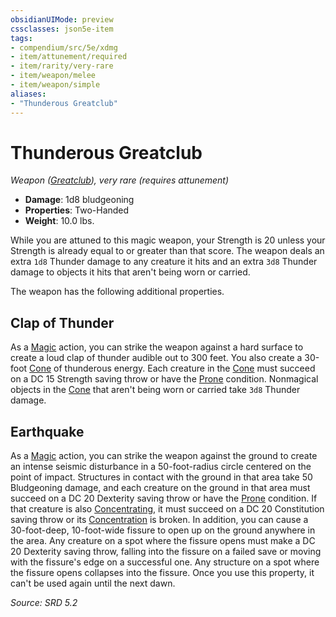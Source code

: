 ```yaml
---
obsidianUIMode: preview
cssclasses: json5e-item
tags:
- compendium/src/5e/xdmg
- item/attunement/required
- item/rarity/very-rare
- item/weapon/melee
- item/weapon/simple
aliases: 
- "Thunderous Greatclub"
---
```

# Thunderous Greatclub
*Weapon ([Greatclub](compendium/items/greatclub-xphb.md)), very rare (requires attunement)*  

- **Damage**: 1d8 bludgeoning
- **Properties**: Two-Handed
- **Weight**: 10.0 lbs.

While you are attuned to this magic weapon, your Strength is 20 unless your Strength is already equal to or greater than that score. The weapon deals an extra `1d8` Thunder damage to any creature it hits and an extra `3d8` Thunder damage to objects it hits that aren't being worn or carried.

The weapon has the following additional properties.

## Clap of Thunder

As a [Magic](rules/actions.md#Magic) action, you can strike the weapon against a hard surface to create a loud clap of thunder audible out to 300 feet. You also create a 30-foot [Cone](rules/variant-rules/cone-area-of-effect-xphb.md) of thunderous energy. Each creature in the [Cone](rules/variant-rules/cone-area-of-effect-xphb.md) must succeed on a DC 15 Strength saving throw or have the [Prone](rules/conditions.md#Prone) condition. Nonmagical objects in the [Cone](rules/variant-rules/cone-area-of-effect-xphb.md) that aren't being worn or carried take `3d8` Thunder damage.

## Earthquake

As a [Magic](rules/actions.md#Magic) action, you can strike the weapon against the ground to create an intense seismic disturbance in a 50-foot-radius circle centered on the point of impact. Structures in contact with the ground in that area take 50 Bludgeoning damage, and each creature on the ground in that area must succeed on a DC 20 Dexterity saving throw or have the [Prone](rules/conditions.md#Prone) condition. If that creature is also [Concentrating](rules/conditions.md#Concentration), it must succeed on a DC 20 Constitution saving throw or its [Concentration](rules/conditions.md#Concentration) is broken. In addition, you can cause a 30-foot-deep, 10-foot-wide fissure to open up on the ground anywhere in the area. Any creature on a spot where the fissure opens must make a DC 20 Dexterity saving throw, falling into the fissure on a failed save or moving with the fissure's edge on a successful one. Any structure on a spot where the fissure opens collapses into the fissure. Once you use this property, it can't be used again until the next dawn.

*Source: SRD 5.2*